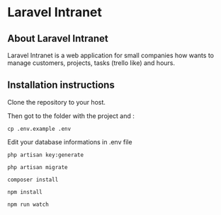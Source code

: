 # Laravel Intranet

## About Laravel Intranet

Laravel Intranet is a web application for small companies how wants to manage customers, projects, tasks (trello like) and hours.

## Installation instructions

Clone the repository to your host.


Then got to the folder with the project and :

```
cp .env.example .env
```
Edit your database informations in .env file


```
php artisan key:generate
```

```
php artisan migrate
```

```
composer install
```

```
npm install
```

```
npm run watch
```
